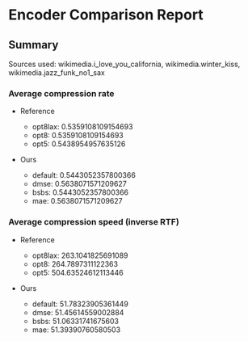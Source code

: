 
# Encoder Comparison Report

## Summary

Sources used: wikimedia.i_love_you_california, wikimedia.winter_kiss, wikimedia.jazz_funk_no1_sax

### Average compression rate

  - Reference
    - opt8lax: 0.5359108109154693
    - opt8: 0.5359108109154693
    - opt5: 0.5438954957635126

  - Ours
    - default: 0.5443052357800366
    - dmse: 0.5638071571209627
    - bsbs: 0.5443052357800366
    - mae: 0.5638071571209627


### Average compression speed (inverse RTF)
  - Reference
    - opt8lax: 263.1041825691089
    - opt8: 264.7897311122363
    - opt5: 504.63524612113446

  - Ours
    - default: 51.78323905361449
    - dmse: 51.45614559002884
    - bsbs: 51.06331741675603
    - mae: 51.39390760580503


